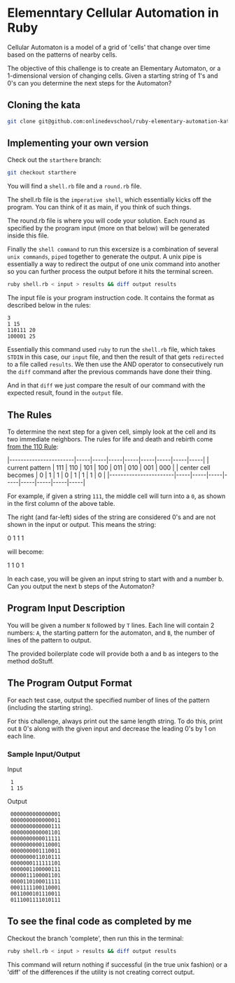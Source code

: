 # Elemenntary Cellular Automation in Ruby

Cellular Automaton is a model of a grid of 'cells' that change over time based on the patterns of nearby cells.

The objective of this challenge is to create an Elementary Automaton, or a 1-dimensional version of changing cells. Given a starting string of 1's and 0's can you determine the next steps for the Automaton?


## Cloning the kata

``` sh
git clone git@github.com:onlinedevschool/ruby-elementary-automation-kata.git
```

## Implementing your own version

Check out the `starthere` branch:

``` sh
git checkout starthere
```

You will find a `shell.rb` file and a `round.rb` file.

The shell.rb file is the `imperative shell`, which essentially kicks off the program. You can think of it as main, if you think of such things.

The round.rb file is where you will code your solution. Each round as specified by the program input (more on that below) will be generated inside this file.

Finally the `shell command` to run this excersize is a combination of several `unix commands`, `piped` together to generate the output. A unix pipe is essentially a way to redirect the output of one unix command into another so you can further process the output before it hits the terminal screen.

``` sh
ruby shell.rb < input > results && diff output results
```

The input file is your program instruction code. It contains the format as described below in the rules:

```
3
1 15
110111 20
100001 25
```

Essentially this command used `ruby` to run the `shell.rb` file, which takes `STDIN` in this case, our `input` file, and then the result of that gets `redirected` to a file called `results`. We then use the AND operator to consecutively run the `diff` command after the previous commands have done their thing.

And in that `diff` we just compare the result of our command with the expected result, found in the `output` file.

## The Rules

To determine the next step for a given cell, simply look at the cell and its two immediate neighbors. The rules for life and death and rebirth come [from the 110 Rule](https://en.wikipedia.org/wiki/Rule_110):

|-----------------------|-----|-----|-----|-----|-----|-----|-----|-----|
| current pattern       | 111 | 110 | 101 | 100 | 011 | 010 | 001 | 000 |
| center cell becomes   |  0  |  1  |  1  |  0  |  1  |  1  |  1  |  0  |
|-----------------------|-----|-----|-----|-----|-----|-----|-----|-----|

For example, if given a string `111`, the middle cell will turn into a `0`, as shown in the first column of the above table.

The right (and far-left) sides of the string are considered 0's and are not shown in the input or output. This means the string:

0 1 1 1

will become:

1 1 0 1 

In each case, you will be given an input string to start with and a number b. Can you output the next b steps of the Automaton?

## Program Input Description

You will be given a number `N` followed by `T` lines. Each line will contain 2 numbers: `A`, the starting pattern for the automaton, and `B`, the number of lines of the pattern to output.

The provided boilerplate code will provide both a and b as integers to the method doStuff.

## The Program Output Format

For each test case, output the specified number of lines of the pattern (including the starting string).

For this challenge, always print out the same length string. To do this, print out `B` 0's along with the given input and decrease the leading 0's by 1 on each line.

### Sample Input/Output

Input
```
 1
 1 15
```

Output
```
 0000000000000001
 0000000000000011
 0000000000000111
 0000000000001101
 0000000000011111
 0000000000110001
 0000000001110011
 0000000011010111
 0000000111111101
 0000001100000111
 0000011100001101
 0000110100011111
 0001111100110001
 0011000101110011
 0111001111010111
```

## To see the final code as completed by me

Checkout the branch 'complete', then run this in the terminal:

``` sh
ruby shell.rb < input > results && diff output results
```

This command will return nothing if successful (in the true unix fashion) or a 'diff' of the differences if the utility is not creating correct output.
